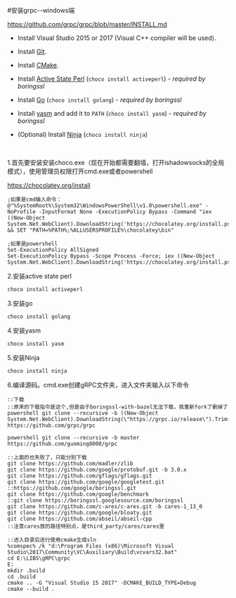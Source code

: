 #安装grpc--windows端

https://github.com/grpc/grpc/blob/master/INSTALL.md

- Install Visual Studio 2015 or 2017 (Visual C++ compiler will be used).

- Install [Git](https://git-scm.com/).

- Install [CMake](https://cmake.org/download/).

- Install [Active State Perl](https://www.activestate.com/activeperl/) (`choco install activeperl`) - *required by boringssl*

- Install [Go](https://golang.org/dl/) (`choco install golang`) - *required by boringssl*

- Install [yasm](http://yasm.tortall.net/) and add it to `PATH` (`choco install yasm`) - *required by boringssl*

- (Optional) Install [Ninja](https://ninja-build.org/) (`choco install ninja`)

  ​

1.首先要安装安装choco.exe（现在开始都需要翻墙，打开ishadowsocks的全局模式），使用管理员权限打开cmd.exe或者powershell

https://chocolatey.org/install

```
;如果是cmd输入命令：
@"%SystemRoot%\System32\WindowsPowerShell\v1.0\powershell.exe" -NoProfile -InputFormat None -ExecutionPolicy Bypass -Command "iex ((New-Object System.Net.WebClient).DownloadString('https://chocolatey.org/install.ps1'))" && SET "PATH=%PATH%;%ALLUSERSPROFILE%\chocolatey\bin"

;如果是powershell
Set-ExecutionPolicy AllSigned
Set-ExecutionPolicy Bypass -Scope Process -Force; iex ((New-Object System.Net.WebClient).DownloadString('https://chocolatey.org/install.ps1'))
```

2.安装active state perl

```
choco install activeperl
```

3.安装go

```
choco install golang
```

4.安装yasm

```
choco install yasm
```

5.安装Ninja

```
choco install ninja
```

6.编译源码。cmd.exe创建gRPC文件夹，进入文件夹输入以下命令

```shell
::下载
::原来的下载指令是这个,但是由于boringssl-with-bazel无法下载，我重新fork了删掉了 powershell git clone --recursive -b ((New-Object System.Net.WebClient).DownloadString(\"https://grpc.io/release\").Trim()) https://github.com/grpc/grpc

powershell git clone --recursive -b master https://github.com/guoming0000/grpc

::上面的也失败了，只能分别下载
git clone https://github.com/madler/zlib
git clone https://github.com/google/protobuf.git -b 3.0.x
git clone https://github.com/gflags/gflags.git
git clone https://github.com/google/googletest.git
::https://github.com/google/boringssl.git
git clone https://github.com/google/benchmark
::git clone https://boringssl.googlesource.com/boringssl
git clone https://github.com/c-ares/c-ares.git -b cares-1_13_0
git clone https://github.com/google/bloaty.git
git clone https://github.com/abseil/abseil-cpp
::注意cares放的路径特别点，是third_party/cares/cares里

::进入目录后进行使用cmake生成sln
%comspec% /k "d:\Program Files (x86)\Microsoft Visual Studio\2017\Community\VC\Auxiliary\Build\vcvars32.bat"
cd E:\LIBS\gRPC\grpc
E:
mkdir .build
cd .build
cmake .. -G "Visual Studio 15 2017" -DCMAKE_BUILD_TYPE=Debug
cmake --build .
```
